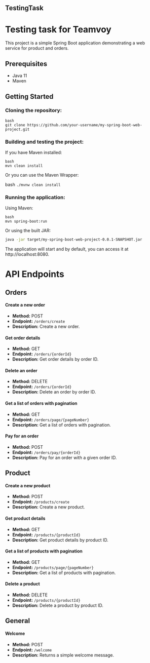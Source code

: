 ## TestingTask
# Testing task for Teamvoy

This project is a simple Spring Boot application demonstrating a web service for product and orders.

## Prerequisites

- Java 11
- Maven

## Getting Started

### Cloning the repository:

```
bash
git clone https://github.com/your-username/my-spring-boot-web-project.git
```

### Building and testing the project:

If you have Maven installed:

```
bash
mvn clean install
```

Or you can use the Maven Wrapper:

bash
```./mvnw clean install```

### Running the application:

Using Maven:
```
bash
mvn spring-boot:run
```

Or using the built JAR:

```bash
java -jar target/my-spring-boot-web-project-0.0.1-SNAPSHOT.jar
```

The application will start and by default, you can access it at http://localhost:8080.

# API Endpoints

## Orders

#### Create a new order

- **Method:** POST
- **Endpoint:** `/orders/create`
- **Description:** Create a new order.

#### Get order details

- **Method:** GET
- **Endpoint:** `/orders/{orderId}`
- **Description:** Get order details by order ID.

#### Delete an order

- **Method:** DELETE
- **Endpoint:** `/orders/{orderId}`
- **Description:** Delete an order by order ID.

#### Get a list of orders with pagination

- **Method:** GET
- **Endpoint:** `/orders/page/{pageNumber}`
- **Description:** Get a list of orders with pagination.

#### Pay for an order

- **Method:** POST
- **Endpoint:** `/orders/pay/{orderId}`
- **Description:** Pay for an order with a given order ID.

## Product

#### Create a new product

- **Method:** POST
- **Endpoint:** `/products/create`
- **Description:** Create a new product.

#### Get product details

- **Method:** GET
- **Endpoint:** `/products/{productId}`
- **Description:** Get product details by product ID.

#### Get a list of products with pagination

- **Method:** GET
- **Endpoint:** `/products/page/{pageNumber}`
- **Description:** Get a list of products with pagination.

#### Delete a product

- **Method:** DELETE
- **Endpoint:** `/products/{productId}`
- **Description:** Delete a product by product ID.

## General
#### Welcome

- **Method:** POST
- **Endpoint:** `/welcome`
- **Description:** Returns a simple welcome message.
